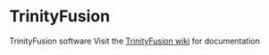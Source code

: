# TrinityFusion
TrinityFusion software
Visit the [TrinityFusion wiki](https://github.com/trinityrnaseq/TrinityFusion/wiki) for documentation
